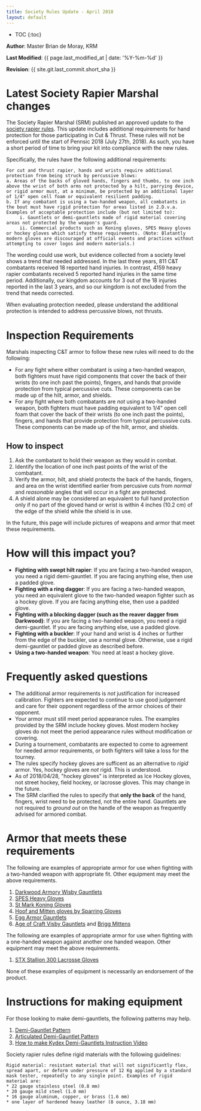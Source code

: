 ```yaml
---
title: Society Rules Update - April 2018
layout: default
---
```


* TOC
{:toc}

**Author**: Master Brian de Moray, KRM

**Last Modified**: {{ page.last_modified_at | date: '%Y-%m-%d' }}

**Revision**: {{ site.git.last_commit.short_sha }}

# Latest Society Rapier Marshal changes

The Society Rapier Marshal (SRM) published an approved update to the [society rapier rules](http://www.sca.org/officers/marshal/docs/rapier/rapier_handbook.pdf). This update includes additional requirements for hand protection for those participating in Cut & Thrust. These rules will not be enforced until the start of Pennsic 2018 (July 27th, 2018). As such, you have a short period of time to bring your kit into compliance with the new rules.

Specifically, the rules have the following additional requirements:

    For cut and thrust rapier, hands and wrists require additional protection from being struck by percussive blows:
    a. Areas of the backs of gloved hands, fingers and thumbs, to one inch above the wrist of both arms not protected by a hilt, parrying device, or rigid armor must, at a minimum, be protected by an additional layer of 1/4" open cell foam or equivalent resilient padding.
    b. If any combatant is using a two-handed weapon, all combatants in the bout must have rigid protection for areas listed in 2.D.v.a.  Examples of acceptable protection include (but not limited to):
         i. Gauntlets or demi-gauntlets made of rigid material covering areas not protected by the weapon's guard.
         ii. Commercial products such as Koning gloves, SPES Heavy gloves or hockey gloves which satisfy these requirements. (Note: Blatantly modern gloves are discouraged at official events and practices without attempting to cover logos and modern materials.)

The wording could use work, but evidence collected from a society level shows a trend that needed addressed.  In the last three years, 811 C&T combatants received 18 reported hand injuries.  In contrast, 4159 heavy rapier combatants received 5 reported hand injuries in the same time period.  Additionally, our kingdom accounts for 3 out of the 18 injuries reported in the last 3 years, and so our kingdom is not excluded from the trend that needs corrected.

When evaluating protection needed, please understand the additional protection is intended to address percussive blows, not thrusts.


# Inspection Requirements

Marshals inspecting C&T armor to follow these new rules will need to do the following:

* For any fight where either combatant is using a two-handed weapon, both fighters must have rigid components that cover the back of their wrists (to one inch past the points), fingers, and hands that provide protection from typical percussive cuts.  These components can be made up of the hilt, armor, and shields.
* For any fight where both combatants are *not* using a two-handed weapon, both fighters must have padding equivalent to 1/4" open cell foam that cover the back of their wrists (to one inch past the points), fingers, and hands that provide protection from typical percussive cuts.  These components can be made up of the hilt, armor, and shields.

## How to inspect
1. Ask the combatant to hold their weapon as they would in combat.
2. Identify the location of one inch past points of the wrist of the combatant.
4. Verify the armor, hilt, and shield protects the back of the hands, fingers, and area on the wrist identified earlier from percusive cuts from *normal* and *reasonable* angles that will occur in a fight are protected.
5. A shield alone may be considered an equivalent to full hand protection only if no part of the gloved hand or wrist is within 4 inches (10.2 cm) of the edge of the shield while the shield is in use.

In the future, this page will include pictures of weapons and armor that meet these requirements.

# How will this impact you?

* **Fighting with swept hilt rapier**: If you are facing a two-handed weapon, you need a rigid demi-gauntlet.  If you are facing anything else, then use a padded glove.
* **Fighting with a ring dagger**: If you are facing a two-handed weapon, you need an equivalent glove to the two-handed weapon fighter such as a hockey glove.  If you are facing anything else, then use a padded glove.
* **Fighting with a blocking dagger (such as the reaver dagger from Darkwood)**: If you are facing a two-handed weapon, you need a rigid demi-gauntlet.  If you are facing anything else, use a padded glove.
* **Fighting with a buckler**: If your hand and wrist is 4 inches or further from the edge of the buckler, use a normal glove.  Otherwise, use a rigid demi-gauntlet or padded glove as described before.
* **Using a two-handed weapon**:  You need at least a hockey glove.

# Frequently asked questions

* The additional armor requirements is *not* justification for increased calibration.  Fighters are expected to continue to use good judgement and care for their opponent regardless of the armor choices of their opponent.
* Your armor must still meet period appearance rules.  The examples provided by the SRM include hockey gloves.  Most modern hockey gloves do not meet the period appearance rules without modification or covering.
* During a tournement, combatants are expected to come to agreement for needed armor requirements, or both fighters will take a loss for the tourney.
* The rules specify hockey gloves are sufficent as an alternative to *rigid* armor.  Yes, hockey gloves are *not* rigid.  This is understood.
* As of 2018/04/28, "hockey gloves" is interpreted as Ice Hockey gloves, not street hockey, field hockey, or lacrosse gloves.  This may change in the future.
* The SRM clarified the rules to specify that **only the back** of the hand, fingers, wrist need to be protected, not the entire hand.  Gauntlets are not required to *ground out* on the handle of the weapon as frequently advised for armored combat.

# Armor that meets these requirements

The following are examples of appropriate armor for use when fighting with a two-handed weapon with appropriate fit.  Other equipment may meet the above requirements.

1. [Darkwood Armory Wisby Gauntlets](http://www.darkwoodarmory.com/index.php?main_page=product_info&cPath=56&products_id=606)
2. [SPES Heavy Gloves](http://www.woodenswords.com/SPES_Heavy_Gloves_V1_0_Pair_p/spes-heavy.gloves.htm)
3. [St Mark Koning Gloves](https://www.saintmark.se/product/the-koning-glove/)
4. [Hoof and Mitten gloves by Sparring Gloves](http://hemasupplies.com/product-category/gloves/)
5. [Egg Armor Gauntlets](http://eggarmor.net/html/01.html)
6. [Age of Craft Visby Gauntlets](http://ageofcraft.com/armor/hand-armor/visby-gauntlets-type-1) and [Brigg Mittens](http://ageofcraft.com/armor/hand-armor/brigg-mittens)

The following are examples of appropriate armor for use when fighting with a one-handed weapon against another one handed weapon.  Other equipment may meet the above requirements.

1. [STX Stallion 300 Lacrosse Gloves](https://www.voodoolacrosse.com/gloves/227-stx-stallion-300-lacrosse-gloves.html)

None of these examples of equipment is necessarily an endorsement of the product.

# Instructions for making equipment

For those looking to make demi-gauntlets, the following patterns may help.
1. [Demi-Gauntlet Pattern](http://www.armourarchive.org/patterns/demigaunt/)
2. [Articulated Demi-Gauntlet Pattern](http://www.armourarchive.org/patterns/demi_rainald/)
3. [How to make Kydex Demi-Gauntlets Instruction Video](https://www.youtube.com/watch?v=vnhLUBrPiSI)

Society rapier rules define rigid materials with the following guidelines:

    Rigid material: resistant material that will not significantly flex, spread apart, or deform under pressure of 12 Kg applied by a standard mask tester, repeatedly to any single point. Examples of rigid material are:
    * 22 gauge stainless steel (0.8 mm)
    * 20 gauge mild steel (1.0 mm)
    * 16 gauge aluminum, copper, or brass (1.6 mm)
    * one layer of hardened heavy leather (8 ounce, 3.18 mm)
